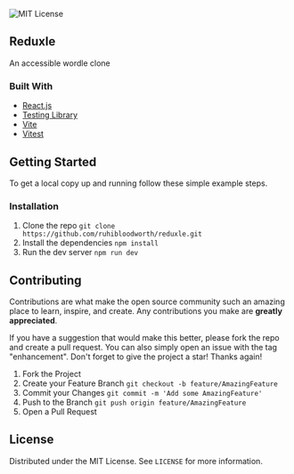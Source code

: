 ![MIT License][license-shield]

## Reduxle

An accessible wordle clone

### Built With

- [React.js](https://reactjs.org/)
- [Testing Library](https://testing-library.com/)
- [Vite](https://vitejs.dev/)
- [Vitest](https://vitest.dev/)

## Getting Started

To get a local copy up and running follow these simple example steps.

### Installation

1. Clone the repo `git clone https://github.com/ruhibloodworth/reduxle.git`
2. Install the dependencies `npm install`
3. Run the dev server `npm run dev`

## Contributing

Contributions are what make the open source community such an amazing place to learn, inspire, and create. Any contributions you make are **greatly appreciated**.

If you have a suggestion that would make this better, please fork the repo and create a pull request. You can also simply open an issue with the tag "enhancement".
Don't forget to give the project a star! Thanks again!

1. Fork the Project
2. Create your Feature Branch `git checkout -b feature/AmazingFeature`
3. Commit your Changes `git commit -m 'Add some AmazingFeature'`
4. Push to the Branch `git push origin feature/AmazingFeature`
5. Open a Pull Request

## License

Distributed under the MIT License. See `LICENSE` for more information.

[license-shield]: https://img.shields.io/github/license/ruhibloodworth/reduxle
[license-url]: https://github.com/ruhibloodworth/reduxle/blob/main/LICENSE
